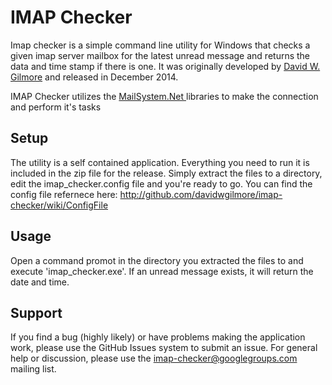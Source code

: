# IMAP Checker

Imap checker is a simple command line utility for Windows that checks a given imap server mailbox for the latest unread message and returns the data and time stamp if there is one. It was originally developed by [David W. Gilmore](http://www.gilmoreipedia.org) and released in December 2014.

IMAP Checker utilizes the [MailSystem.Net ](https://mailsystem.codeplex.com/) libraries to make the connection and perform it's tasks

## Setup

The utility is a self contained application. Everything you need to run it is included in the zip file for the release. Simply extract the files to a directory, edit the imap_checker.config file and you're ready to go. You can find the config file refernece here: http://github.com/davidwgilmore/imap-checker/wiki/ConfigFile

## Usage

Open a command promot in the directory you extracted the files to and execute 'imap_checker.exe'. If an unread message exists, it will return the date and time.

## Support

If you find a bug (highly likely) or have problems making the application work, please use the GitHub Issues system to submit an issue. For general help or discussion, please use the imap-checker@googlegroups.com mailing list.

